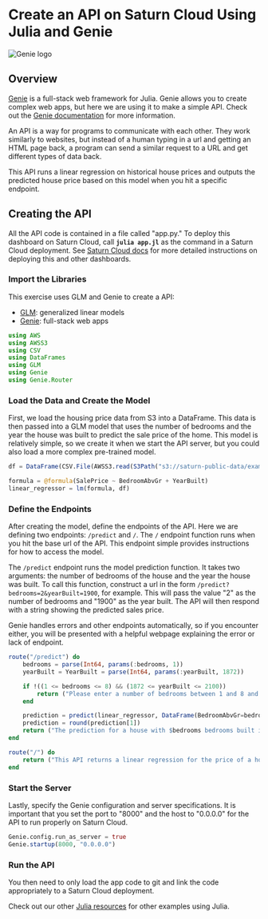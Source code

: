 # Create an API on Saturn Cloud Using Julia and Genie

![Genie logo](https://saturn-public-assets.s3.us-east-2.amazonaws.com/example-resources/genie_logo.png "doc-image")

## Overview

[Genie](https://genieframework.com/) is a full-stack web framework for Julia. Genie allows you to create complex web apps, but here we are using it to make a simple API. Check out the [Genie documentation](https://genieframework.com/docs/tutorials/Overview.html) for more information.

An API is a way for programs to communicate with each other. They work similarly to websites, but instead of a human typing in a url and getting an HTML page back, a program can send a similar request to a URL and get different types of data back.

This API runs a linear regression on historical house prices and outputs the predicted house price based on this model when you hit a specific endpoint. 

## Creating the API
All the API code is contained in a file called "app.py." To deploy this dashboard on Saturn Cloud, call **`julia app.jl`** as the command in a Saturn Cloud deployment. See [Saturn Cloud docs](https://saturncloud.io/docs/examples/dashboards/dashboard/) for more detailed instructions on deploying this and other dashboards.

### Import the Libraries

This exercise uses GLM and Genie to create a API:
* [GLM](https://juliastats.org/GLM.jl/v0.11/): generalized linear models
* [Genie](https://github.com/GenieFramework/Genie.jl): full-stack web apps

``` julia
using AWS
using AWSS3
using CSV
using DataFrames
using GLM
using Genie
using Genie.Router
```

### Load the Data and Create the Model
First, we load the housing price data from S3 into a DataFrame. This data is then passed into a GLM model that uses the number of bedrooms and the year the house was built to predict the sale price of the home. This model is relatively simple, so we create it when we start the API server, but you could also load a more complex pre-trained model.

``` julia
df = DataFrame(CSV.File(AWSS3.read(S3Path("s3://saturn-public-data/examples/dashboard/housePriceData.csv", config=global_aws_config(; region="us-east-2")))))

formula = @formula(SalePrice ~ BedroomAbvGr + YearBuilt)
linear_regressor = lm(formula, df)
```

### Define the Endpoints

After creating the model, define the endpoints of the API. Here we are defining two endpoints: `/predict`  and `/`. The `/` endpoint function runs when you hit the base url of the API. This endpoint simple provides instructions for how to access the model.

The `/predict` endpoint runs the model prediction function. It takes two arguments: the number of bedrooms of the house and the year the house was built. To call this function, construct a url in the form `/predict?bedrooms=2&yearBuilt=1900`, for example. This will pass the value "2" as the number of bedrooms and "1900" as the year built. The API will then respond with a string showing the predicted sales price. 

Genie handles errors and other endpoints automatically, so if you encounter either, you will be presented with a helpful webpage explaining the error or lack of endpoint.

``` julia
route("/predict") do
    bedrooms = parse(Int64, params(:bedrooms, 1))
    yearBuilt = YearBuilt = parse(Int64, params(:yearBuilt, 1872))

    if !((1 <= bedrooms <= 8) && (1872 <= yearBuilt <= 2100))
        return ("Please enter a number of bedrooms between 1 and 8 and a year built between 1872 and 2100.")
    end

    prediction = predict(linear_regressor, DataFrame(BedroomAbvGr=bedrooms, YearBuilt=yearBuilt))
    prediction = round(prediction[1])
    return ("The prediction for a house with $bedrooms bedrooms built in $yearBuilt is \$$prediction.")
end

route("/") do
    return ("This API returns a linear regression for the price of a house based on the number of bedrooms and the year it was built. For example, append /predict?bedrooms=2&yearBuilt=1900 to the url to predict the sale price for a house built in 1900 with 2 bedrooms.")
end
```

### Start the Server

Lastly, specify the Genie configuration and server specifications. It is important that you set the port to "8000" and the host to "0.0.0.0" for the API to run properly on Saturn Cloud.

``` julia
Genie.config.run_as_server = true
Genie.startup(8000, "0.0.0.0")
```

### Run the API

You then need to only load the app code to git and link the code appropriately to a Saturn Cloud deployment. 

Check out our other [Julia resources](https://saturncloud.io/docs/examples/julia/) for other examples using Julia.